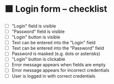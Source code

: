 # 🟩 Login form – checklist

- [ ] "Login" field is visible
- [ ] "Password" field is visible
- [ ] "Login" button is visible
- [ ] Text can be entered into the "Login" field
- [ ] Text can be entered into the "Password" field
- [ ] Password is masked (e.g. dots or asterisks)
- [ ] "Login" button is clickable
- [ ] Error message appears when fields are empty
- [ ] Error message appears for incorrect credentials
- [ ] User is logged in with correct credentials
